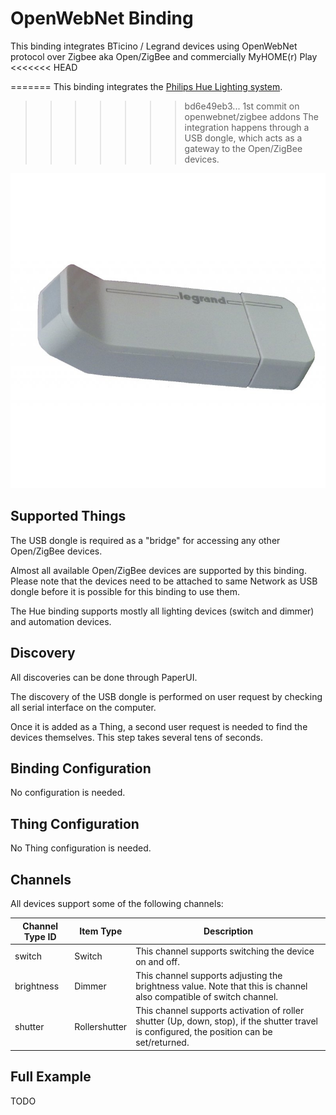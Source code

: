 # OpenWebNet Binding

This binding integrates BTicino / Legrand devices using OpenWebNet protocol over Zigbee aka Open/ZigBee and commercially MyHOME(r) Play
<<<<<<< HEAD

=======
This binding integrates the [Philips Hue Lighting system](http://www.meethue.com).
>>>>>>> bd6e49eb3... 1st commit on openwebnet/zigbee addons
The integration happens through a USB dongle, which acts as a gateway to the Open/ZigBee devices.

![BTI-3578/LEG088328](doc/LEG088328.jpg)

## Supported Things

The USB dongle is required as a "bridge" for accessing any other Open/ZigBee devices.

Almost all available Open/ZigBee devices are supported by this binding. 
Please note that the devices need to be attached to same Network as USB dongle before it is possible for this binding to use them.

The Hue binding supports mostly all lighting devices (switch and dimmer) and automation devices.

## Discovery

All discoveries can be done through PaperUI.

The discovery of the USB dongle is performed on user request by checking all serial interface on the computer.

Once it is added as a Thing, a second user request is needed to find the devices themselves. This step takes several tens of seconds.

## Binding Configuration

No configuration is needed.

## Thing Configuration

No Thing configuration is needed.

## Channels

All devices support some of the following channels:

| Channel Type ID   | Item Type       | Description                                                                                                                                   |
|-------------------|-----------------|-----------------------------------------------------------------------------------------------------------------------------------------------|
| switch            | Switch          | This channel supports switching the device on and off.                                                                                        |   
| brightness        | Dimmer          | This channel supports adjusting the brightness value. Note that this is channel also compatible of switch channel.                            |
| shutter           | Rollershutter   | This channel supports activation of roller shutter (Up, down, stop), if the shutter travel is configured, the position can be set/returned.   |                                                                                          


## Full Example

TODO
